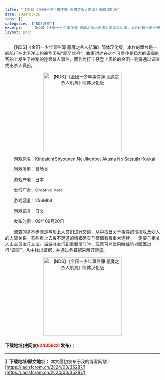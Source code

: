 ```yaml
---
title: "【NDS】《金田一少年事件簿 恶魔之杀人航海》简体汉化版"
date: 2024-03-26
tags: []
categories: ["NDS游戏"]
excerpt: "　　【NDS】《金田一少年事件簿 恶魔之杀人航海》简体汉化版，本作的舞台是一艘航行在太平洋上的豪华客船&ldquo;爱丽丝号&rdquo;，故事讲述在这个可看作是巨大的密室的客船上发生了神秘的连续杀人事件，而作为打工仔登上客轮的金田一则将通过调查找出杀人真凶。 　　游戏原名：Kindaichi Sh&hellip;"
layout: post
---
```


 <p>　　【NDS】《金田一少年事件簿 恶魔之杀人航海》简体汉化版，本作的舞台是一艘航行在太平洋上的豪华客船&ldquo;爱丽丝号&rdquo;，故事讲述在这个可看作是巨大的密室的客船上发生了神秘的连续杀人事件，而作为打工仔登上客轮的金田一则将通过调查找出杀人真凶。</p> <p align="center"><img align="" border="0" src="https://lad.sfcrom.cn/wp-content/uploads/2024/03/20240326_66022b713914e.jpg" width="256" alt="【NDS】《金田一少年事件簿 恶魔之杀人航海》简体汉化版" /></p> <p>　　游戏原名：Kindaichi Shyounen No Jikenbo: Akuma No Satsujin Koukai</p> <p>　　游戏类型：冒险类</p> <p>　　游戏产地：日本</p> <p>　　发行厂商：Creative Core</p> <p>　　游戏容量：256Mbit</p> <p>　　游戏语言：日文</p> <p>　　发布时间：09年09月20日</p> <p>　　调查的基本步骤是与船上人员们进行交谈，从中找出关于事件的情报以及众人的人际关系，有些看上去微不足道的情报确实与案情有着重大连续，一定要与相关人士全员进行交谈。当游戏进行到重要情节时，玩家可以使用触控笔对画面进行&ldquo;调查&rdquo;，从中找出证据，并通过些证据来解开谜底。</p> <p align="center"><img align="" border="0" src="https://lad.sfcrom.cn/wp-content/uploads/2024/03/20240326_66022b71a0e56.jpg" width="256" alt="【NDS】《金田一少年事件簿 恶魔之杀人航海》简体汉化版" /></p> <p><h4>下载地址(由网友<font color="red">624359221</font>发布)：</h4></p> 

---
📖 **下载地址/原文地址：** 本文最初发布于我的博客网站：[https://lad.sfcrom.cn/2024/03/35287/](https://lad.sfcrom.cn/2024/03/35287/)
